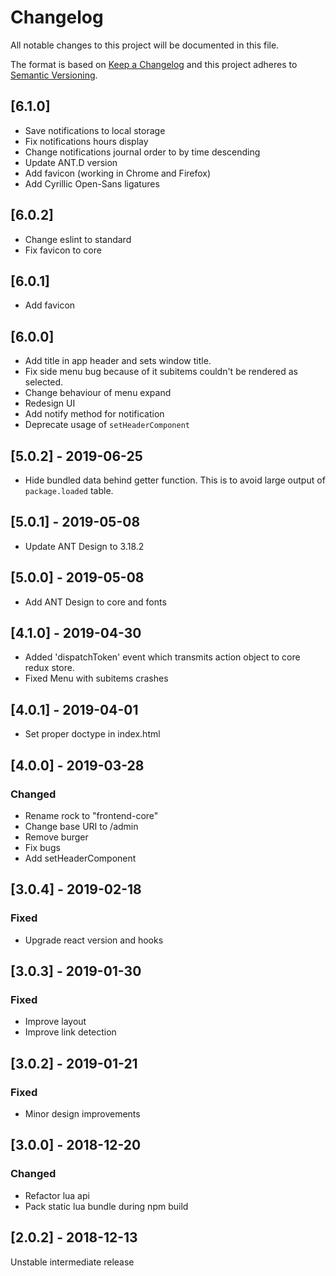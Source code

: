# Changelog
All notable changes to this project will be documented in this file.

The format is based on [Keep a Changelog](http://keepachangelog.com/en/1.0.0/)
and this project adheres to [Semantic Versioning](http://semver.org/spec/v2.0.0.html).

## [6.1.0]

- Save notifications to local storage
- Fix notifications hours display
- Change notifications journal order to by time descending
- Update ANT.D version
- Add favicon (working in Chrome and Firefox)
- Add Cyrillic Open-Sans ligatures

## [6.0.2]

- Change eslint to standard
- Fix favicon to core

## [6.0.1]

- Add favicon

## [6.0.0]

- Add title in app header and sets window title.
- Fix side menu bug because of it subitems couldn't be rendered as selected.
- Change behaviour of menu expand
- Redesign UI
- Add notify method for notification
- Deprecate usage of `setHeaderComponent`

## [5.0.2] - 2019-06-25

- Hide bundled data behind getter function.
  This is to avoid large output of `package.loaded` table.

## [5.0.1] - 2019-05-08

- Update ANT Design to 3.18.2

## [5.0.0] - 2019-05-08

- Add ANT Design to core and fonts

## [4.1.0] - 2019-04-30

- Added 'dispatchToken' event which transmits action object to core redux store.
- Fixed Menu with subitems crashes

## [4.0.1] - 2019-04-01

- Set proper doctype in index.html

## [4.0.0] - 2019-03-28

### Changed

- Rename rock to "frontend-core"
- Change base URI to /admin
- Remove burger
- Fix bugs
- Add setHeaderComponent

## [3.0.4] - 2019-02-18

### Fixed

- Upgrade react version and hooks

## [3.0.3] - 2019-01-30

### Fixed

- Improve layout
- Improve link detection

## [3.0.2] - 2019-01-21

### Fixed

- Minor design improvements

## [3.0.0] - 2018-12-20

### Changed

- Refactor lua api
- Pack static lua bundle during npm build

## [2.0.2] - 2018-12-13

Unstable intermediate release

